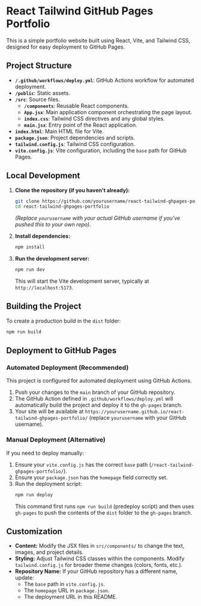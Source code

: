 # React Tailwind GitHub Pages Portfolio

This is a simple portfolio website built using React, Vite, and Tailwind CSS, designed for easy deployment to GitHub Pages.

## Project Structure

-   **`/.github/workflows/deploy.yml`**: GitHub Actions workflow for automated deployment.
-   **`/public`**: Static assets.
-   **`/src`**: Source files.
    -   **`/components`**: Reusable React components.
    -   **`App.jsx`**: Main application component orchestrating the page layout.
    -   **`index.css`**: Tailwind CSS directives and any global styles.
    -   **`main.jsx`**: Entry point of the React application.
-   **`index.html`**: Main HTML file for Vite.
-   **`package.json`**: Project dependencies and scripts.
-   **`tailwind.config.js`**: Tailwind CSS configuration.
-   **`vite.config.js`**: Vite configuration, including the `base` path for GitHub Pages.

## Local Development

1.  **Clone the repository (if you haven't already):**
    ```bash
    git clone https://github.com/yourusername/react-tailwind-ghpages-portfolio.git
    cd react-tailwind-ghpages-portfolio
    ```
    *(Replace `yourusername` with your actual GitHub username if you've pushed this to your own repo).*

2.  **Install dependencies:**
    ```bash
    npm install
    ```

3.  **Run the development server:**
    ```bash
    npm run dev
    ```
    This will start the Vite development server, typically at `http://localhost:5173`.

## Building the Project

To create a production build in the `dist` folder:
```bash
npm run build
```

## Deployment to GitHub Pages

### Automated Deployment (Recommended)

This project is configured for automated deployment using GitHub Actions.
1.  Push your changes to the `main` branch of your GitHub repository.
2.  The GitHub Action defined in `.github/workflows/deploy.yml` will automatically build the project and deploy it to the `gh-pages` branch.
3.  Your site will be available at `https://yourusername.github.io/react-tailwind-ghpages-portfolio/` (replace `yourusername` with your GitHub username).

### Manual Deployment (Alternative)

If you need to deploy manually:
1.  Ensure your `vite.config.js` has the correct `base` path (`/react-tailwind-ghpages-portfolio/`).
2.  Ensure your `package.json` has the `homepage` field correctly set.
3.  Run the deployment script:
    ```bash
    npm run deploy
    ```
    This command first runs `npm run build` (predeploy script) and then uses `gh-pages` to push the contents of the `dist` folder to the `gh-pages` branch.

## Customization

-   **Content:** Modify the JSX files in `src/components/` to change the text, images, and project details.
-   **Styling:** Adjust Tailwind CSS classes within the components. Modify `tailwind.config.js` for broader theme changes (colors, fonts, etc.).
-   **Repository Name:** If your GitHub repository has a different name, update:
    -   The `base` path in `vite.config.js`.
    -   The `homepage` URL in `package.json`.
    -   The deployment URL in this README.
